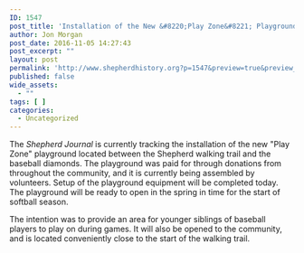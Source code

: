 ```yaml
---
ID: 1547
post_title: 'Installation of the New &#8220;Play Zone&#8221; Playground'
author: Jon Morgan
post_date: 2016-11-05 14:27:43
post_excerpt: ""
layout: post
permalink: 'http://www.shepherdhistory.org?p=1547&preview=true&preview_id=1547'
published: false
wide_assets:
  - ""
tags: [ ]
categories:
  - Uncategorized
---
```

The <em>Shepherd Journal</em> is currently tracking the installation of the new "Play Zone" playground located between the Shepherd walking trail and the baseball diamonds. The playground was paid for through donations from throughout the community, and it is currently being assembled by volunteers. Setup of the playground equipment will be completed today. The playground will be ready to open in the spring in time for the start of softball season.

The intention was to provide an area for younger siblings of baseball players to play on during games. It will also be opened to the community, and is located conveniently close to the start of the walking trail.
